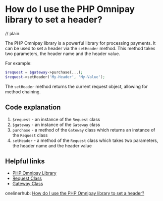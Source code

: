 # How do I use the PHP Omnipay library to set a header?
// plain

The PHP Omnipay library is a powerful library for processing payments. It can be used to set a header via the `setHeader` method. This method takes two parameters, the header name and the header value.

For example:

```php
$request = $gateway->purchase(...);
$request->setHeader('My-Header', 'My-Value');
```

The `setHeader` method returns the current request object, allowing for method chaining.

## Code explanation


1. `$request` - an instance of the `Request` class
2. `$gateway` - an instance of the `Gateway` class
3. `purchase` - a method of the `Gateway` class which returns an instance of the `Request` class
4. `setHeader` - a method of the `Request` class which takes two parameters, the header name and the header value

## Helpful links

- [PHP Omnipay Library](https://omnipay.thephpleague.com/)
- [Request Class](https://omnipay.thephpleague.com/api/request/)
- [Gateway Class](https://omnipay.thephpleague.com/api/gateway/)

onelinerhub: [How do I use the PHP Omnipay library to set a header?](https://onelinerhub.com/php-omnipay/how-do-i-use-the-php-omnipay-library-to-set-a-header)